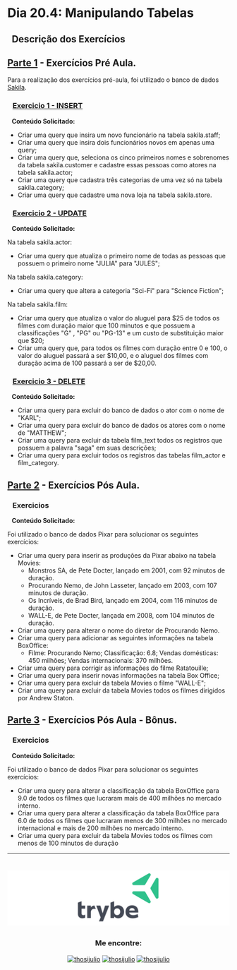 # Dia 20.4: Manipulando Tabelas

## &nbsp; Descrição dos Exercícios

## [Parte 1](./DIA_02/PRE-AULA/) - Exercícios Pré Aula.

Para a realização dos exercícios pré-aula, foi utilizado o banco de dados [Sakila](https://dev.mysql.com/doc/sakila/en/).

### &nbsp;&nbsp; [Exercicio 1 - INSERT](./DIA_04/PRE-AULA/1-INSERT.sql)
  <b>&nbsp;&nbsp;&nbsp;Conteúdo Solicitado: </b> <br> 
 - Criar uma query que insira um novo funcionário na tabela sakila.staff;
 - Criar uma query que insira dois funcionários novos em apenas uma query;
 - Criar uma query que, seleciona os cinco primeiros nomes e sobrenomes da tabela sakila.customer e cadastre essas pessoas como atores na tabela sakila.actor;
 - Criar uma query que cadastra três categorias de uma vez só na tabela sakila.category;
 - Criar uma query que cadastre uma nova loja na tabela sakila.store.

### &nbsp;&nbsp; [Exercicio 2 - UPDATE](./DIA_04/PRE-AULA/2-UPDATE.sql)
  <b>&nbsp;&nbsp;&nbsp;Conteúdo Solicitado: </b> <br> 

Na tabela sakila.actor:
  - Criar uma query que atualiza o primeiro nome de todas as pessoas que possuem o primeiro nome "JULIA" para "JULES";

Na tabela sakila.category:
  - Criar uma query que altera a categoria "Sci-Fi" para "Science Fiction";

Na tabela sakila.film:
  - Criar uma query que atualiza o valor do aluguel para $25 de todos os filmes com duração maior que 100 minutos e que possuem a classificações "G" , "PG" ou "PG-13" e um custo de substituição maior que $20;
  - Criar uma query que, para todos os filmes com duração entre 0 e 100, o valor do aluguel passará a ser $10,00, e o aluguel dos filmes com duração acima de 100 passará a ser de $20,00.

### &nbsp;&nbsp; [Exercicio 3 - DELETE](https://github.com/thosijulio/trybe-exercises/blob/exercises/20.2/3.BACK-END/BLOCO_20/DIA_02/PRE_AULA/3%20-%20DISTINCT.sql)
  <b>&nbsp;&nbsp;&nbsp;Conteúdo Solicitado: </b> <br> 
  
  - Criar uma query para excluir do banco de dados o ator com o nome de "KARL";
  - Criar uma query para excluir do banco de dados os atores com o nome de "MATTHEW";
  - Criar uma query para excluir da tabela film_text todos os registros que possuem a palavra "saga" em suas descrições;
  - Criar uma query para excluir todos os registros das tabelas film_actor e film_category.

## [Parte 2](./DIA_04/POS-AULA/1-Exercises.sql) - Exercícios Pós Aula.

### &nbsp;&nbsp; Exercicios
  <b>&nbsp;&nbsp;&nbsp;Conteúdo Solicitado: </b> <br>

Foi utilizado o banco de dados Pixar para solucionar os seguintes exercícios:
  - Criar uma query para inserir as produções da Pixar abaixo na tabela Movies:
    - Monstros SA, de Pete Docter, lançado em 2001, com 92 minutos de duração.
    - Procurando Nemo, de John Lasseter, lançado em 2003, com 107 minutos de duração.
    - Os Incríveis, de Brad Bird, lançado em 2004, com 116 minutos de duração.
    - WALL-E, de Pete Docter, lançada em 2008, com 104 minutos de duração.
  - Criar uma query para alterar o nome do diretor de Procurando Nemo.
  - Criar uma query para adicionar as seguintes informações na tabela BoxOffice:
    - Filme: Procurando Nemo; Classificação: 6.8; Vendas domésticas: 450 milhões; Vendas internacionais: 370 milhões.
  - Criar uma query para corrigir as informações do filme Ratatouille;
  - Criar uma query para inserir novas informações na tabela Box Office;
  - Criar uma query para excluir da tabela Movies o filme "WALL-E";
  - Criar uma query para excluir da tabela Movies todos os filmes dirigidos por Andrew Staton.

## [Parte 3](./DIA_04/BONUS/Bonus.sql) - Exercícios Pós Aula - Bônus.

### &nbsp;&nbsp; Exercicios
  <b>&nbsp;&nbsp;&nbsp;Conteúdo Solicitado: </b> <br>

Foi utilizado o banco de dados Pixar para solucionar os seguintes exercícios:
  - Criar uma query para alterar a classificação da tabela BoxOffice para 9.0 de todos os filmes que lucraram mais de 400 milhões no mercado interno.
  - Criar uma query para alterar a classificação da tabela BoxOffice para 6.0 de todos os filmes que lucraram menos de 300 milhões no mercado internacional e mais de 200 milhões no mercado interno.
  - Criar uma query para excluir da tabela Movies todos os filmes com menos de 100 minutos de duração

---

<h1 align="center">
    <img alt="Trybe" src="https://github.com/thosijulio/trybe-projects/blob/main/trybe-logo.png"/>
</h1>
<h3 align=center>Me encontre:</h3>
<p align=center>
<a href="https://www.linkedin.com/in/thosijulio/" target="blank"><img align="center" src="https://cdn.jsdelivr.net/npm/simple-icons@3.0.1/icons/linkedin.svg" alt="thosijulio" height="20" width="20" /></a>
<a href="https://www.github.com/thosijulio/" target="blank"><img align="center" src="https://cdn.jsdelivr.net/npm/simple-icons@3.0.1/icons/github.svg" alt="thosijulio" height="20" width="20" /></a>
<a href="https://www.instagram.com/thosijulio" target="blank"><img align="center" src="https://cdn.jsdelivr.net/npm/simple-icons@3.0.1/icons/instagram.svg" alt="thosijulio" height="20" width="20" /></a>
</p>
